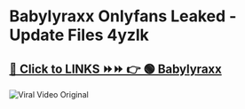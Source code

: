 
 # Babylyraxx Onlyfans Leaked - Update Files 4yzlk

## <h2><a href="https://clipsfans.com/Babylyraxx&ref=git">🔗 Click to LINKS ⏩⏩ 👉 🟢 Babylyraxx </a></h2>

<a href="https://clipsfans.com/Babylyraxx&ref=git" rel="nofollow" data-target="animated-image.originalLink"><img src="https://i.ibb.co.com/xMMVF88/686577567.gif" alt="Viral Video Original" style="max-width: 100%; display: inline-block;" data-target="animated-image.originalImage"></a>

